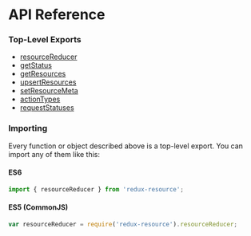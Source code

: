 # API Reference

### Top-Level Exports

* [resourceReducer](resource-reducer.md)
* [getStatus](get-status.md)
* [getResources](get-resources.md)
* [upsertResources](upsert-resources.md)
* [setResourceMeta](set-resource-meta.md)
* [actionTypes](action-types.md)
* [requestStatuses](request-statuses.md)

### Importing

Every function or object described above is a top-level export. You can import
any of them like this:

#### ES6

```js
import { resourceReducer } from 'redux-resource';
```

#### ES5 (CommonJS)

```js
var resourceReducer = require('redux-resource').resourceReducer;
```
